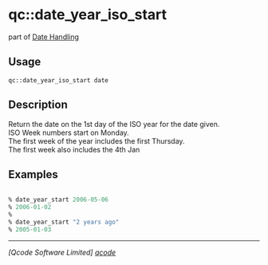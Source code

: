 qc::date_year_iso_start
=======================

part of [Date Handling](../date.md)

Usage
-----
`qc::date_year_iso_start date`

Description
-----------
Return the date on the 1st day of the ISO year for the date given.<br/>ISO Week numbers start on Monday.<br/>The first week of the year includes the first Thursday.<br/>The first week also includes the 4th Jan

Examples
--------
```tcl

% date_year_start 2006-05-06
% 2006-01-02
%
% date_year_start "2 years ago"
% 2005-01-03

```

----------------------------------
*[Qcode Software Limited] [qcode]*

[qcode]: http://www.qcode.co.uk "Qcode Software"